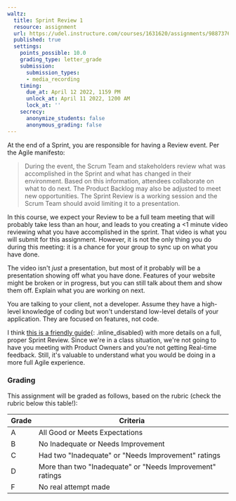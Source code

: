 ```yaml
---
waltz:
  title: Sprint Review 1
  resource: assignment
  url: https://udel.instructure.com/courses/1631620/assignments/9887376
  published: true
  settings:
    points_possible: 10.0
    grading_type: letter_grade
    submission:
      submission_types:
      - media_recording
    timing:
      due_at: April 12 2022, 1159 PM
      unlock_at: April 11 2022, 1200 AM
      lock_at: ''
    secrecy:
      anonymize_students: false
      anonymous_grading: false
---
```

At the end of a Sprint, you are responsible for having a Review event. Per the Agile manifesto:

> During the event, the Scrum Team and stakeholders review what was accomplished in the Sprint and what has changed in
> their environment. Based on this information, attendees collaborate on what to do next. The Product Backlog may also
> be adjusted to meet new opportunities. The Sprint Review is a working session and the Scrum Team should avoid limiting
> it to a presentation.

In this course, we expect your Review to be a full team meeting that will probably take less than an hour, and leads to
you creating a <1 minute video reviewing what you have accomplished in the sprint. That video is what you will submit
for this assignment. However, it is not the only thing you do during this meeting: it is a chance for your group to sync
up on what you have done.

The video isn't *just* a presentation, but most of it probably will be a presentation showing off what you have done.
Features of your website might be broken or in progress, but you can still talk about them and show them off. Explain
what you are working on next.

You are talking to your client, not a developer. Assume they have a high-level knowledge of coding but won't understand
low-level details of your application. They are focused on features, not code.

I think [this is a friendly guide](https://appliedframeworks.com/how-to-run-an-effective-sprint-review/){: .inline_disabled} with more details on a full, proper Sprint Review. Since we're in a class situation, we're not going to have you meeting with Product Owners and you're not getting Real-time feedback. Still, it's valuable to understand what you would be doing in a more full Agile experience.

### Grading

This assignment will be graded as follows, based on the rubric (check the rubric below this table!):

**Grade** | **Criteria**  
---|---  
A | All Good or Meets Expectations  
B | No Inadequate or Needs Improvement  
C | Had two "Inadequate" or "Needs Improvement" ratings  
D | More than two "Inadequate" or "Needs Improvement" ratings  
F | No real attempt made